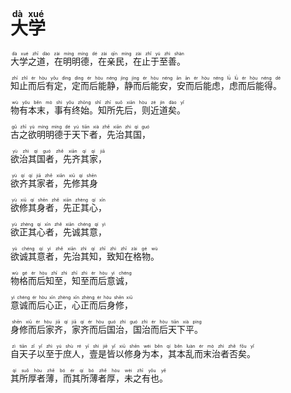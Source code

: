 
<ruby>大学<rp>（</rp><rt>dà xué</rt><rp>）</rp></ruby>
===
<ruby>大学之道，在明明德，在亲民，在止于至善。<rp>（</rp><rt>dà xué zhī dào zài míng míng dé zài qīn míng zài zhǐ  yú zhì shàn</rt><rp>）</rp></ruby>

<ruby>知止而后有定，定而后能静，静而后能安，安而后能虑，虑而后能得。<rp>（</rp><rt>zhī zhǐ  ér hòu yǒu dìng  dìng
ér hòu néng jìng  jìng ér hòu néng ān ān ér hòu néng lǜ lǜ ér hòu néng dé</rt><rp>）</rp></ruby>

<ruby>物有本末，事有终始。知所先后，则近道矣。<rp>（</rp><rt>wù yǒu běn mò shì yǒu zhōng shǐ zhī suǒ xiān hòu zé jìn dào yǐ
</rt><rp>）</rp></ruby>

<ruby>古之欲明明德于天下者，先治其国，<rp>（</rp><rt>gǔ zhī yù míng míng  dé yú tiān xià zhě xiān zhì qí guó</rt><rp>）</rp></ruby>

<ruby>欲治其国者，先齐其家，<rp>（</rp><rt>yù zhì qí guó zhě xiān qí qí jiā</rt><rp>）</rp></ruby>

<ruby>欲齐其家者，先修其身<rp>（</rp><rt>yù qí qí jiā zhě xiān xiū qí shēn</rt><rp>）</rp></ruby>

<ruby>欲修其身者，先正其心，<rp>（</rp><rt>yù xiū qí shēn zhě xiān zhèng qí xīn</rt><rp>）</rp></ruby>

<ruby>欲正其心者，先诚其意，<rp>（</rp><rt>yù zhèng qí xīn zhě  xiān chéng qí yì</rt><rp>）</rp></ruby>

<ruby>欲诚其意者，先治其知，致知在格物。<rp>（</rp><rt>yù chéng qí yì zhě xiān zhì qí zhī zhì zhī zài gé wù</rt><rp>）</rp></ruby>

<ruby>物格而后知至，知至而后意诚，<rp>（</rp><rt>wù gé ér hòu zhī zhì zhī zhì ér hòu yì chéng</rt><rp>）</rp></ruby>

<ruby>意诚而后心正，心正而后身修，<rp>（</rp><rt>yì chéng ér hòu xīn zhèng xīn zhèng ér hòu shēn xiū</rt><rp>）</rp></ruby>

<ruby>身修而后家齐，家齐而后国治，国治而后天下平。<rp>（</rp><rt>shēn xiū  ér hòu jiā qí jiā qí ér hòu guó zhì guó zhì ér hòu tiān xià píng</rt><rp>）</rp></ruby>

<ruby>自天子以至于庶人，壹是皆以修身为本，其本乱而末治者否矣。<rp>（</rp><rt>zì tiān zǐ yǐ zhì yú shù ré yī shì jiē yǐ xiū shēn wéi běn qí běn luàn ér mò zhì zhě fǒu yǐ</rt><rp>）</rp></ruby>

<ruby>其所厚者薄，而其所薄者厚，未之有也。<rp>（</rp><rt>qí suǒ hòu zhě bó ér qí bó zhě hòu wèi zhī yǒu yě</rt><rp>）</rp></ruby>






